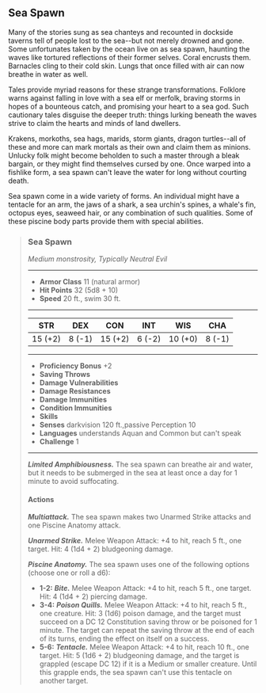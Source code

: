 ## Sea Spawn
Many of the stories sung as sea chanteys and recounted in dockside taverns tell of people lost to the sea--but not merely drowned and gone. Some unfortunates taken by the ocean live on as sea spawn, haunting the waves like tortured reflections of their former selves. Coral encrusts them. Barnacles cling to their cold skin. Lungs that once filled with air can now breathe in water as well.

Tales provide myriad reasons for these strange transformations. Folklore warns against falling in love with a sea elf or merfolk, braving storms in hopes of a bounteous catch, and promising your heart to a sea god. Such cautionary tales disguise the deeper truth: things lurking beneath the waves strive to claim the hearts and minds of land dwellers.

Krakens, morkoths, sea hags, marids, storm giants, dragon turtles--all of these and more can mark mortals as their own and claim them as minions. Unlucky folk might become beholden to such a master through a bleak bargain, or they might find themselves cursed by one. Once warped into a fishlike form, a sea spawn can't leave the water for long without courting death.

Sea spawn come in a wide variety of forms. An individual might have a tentacle for an arm, the jaws of a shark, a sea urchin's spines, a whale's fin, octopus eyes, seaweed hair, or any combination of such qualities. Some of these piscine body parts provide them with special abilities.

>### Sea Spawn
>*Medium monstrosity, Typically Neutral Evil*
>___
>- **Armor Class** 11 (natural armor)
>- **Hit Points** 32 (5d8 + 10)
>- **Speed** 20 ft., swim 30 ft.
>___
>|**STR**|**DEX**|**CON**|**INT**|**WIS**|**CHA**|
>|:---:|:---:|:---:|:---:|:---:|:---:|
>|15 (+2)|8 (-1)|15 (+2)|6 (-2)|10 (+0)|8 (-1)|
>
>___
>- **Proficiency Bonus** +2
>- **Saving Throws** 
>- **Damage Vulnerabilities** 
>- **Damage Resistances** 
>- **Damage Immunities** 
>- **Condition Immunities** 
>- **Skills** 
>- **Senses** darkvision 120 ft.,passive Perception 10
>- **Languages** understands Aquan and Common but can't speak
>- **Challenge** 1
>___
>***Limited Amphibiousness.*** The sea spawn can breathe air and water, but it needs to be submerged in the sea at least once a day for 1 minute to avoid suffocating.
>
>#### Actions
>***Multiattack.*** The sea spawn makes two Unarmed Strike attacks and one Piscine Anatomy attack.
>
>***Unarmed Strike.*** Melee Weapon Attack: +4 to hit, reach 5 ft., one target. Hit: 4 (1d4 + 2) bludgeoning damage.
>
>***Piscine Anatomy.*** The sea spawn uses one of the following options (choose one or roll a d6):
>* **1-2:** ***Bite.*** Melee Weapon Attack: +4 to hit, reach 5 ft., one target. Hit: 4 (1d4 + 2) piercing damage.
>* **3-4:** ***Poison Quills.*** Melee Weapon Attack: +4 to hit, reach 5 ft., one creature. Hit: 3 (1d6) poison damage, and the target must succeed on a DC 12 Constitution saving throw or be poisoned for 1 minute. The target can repeat the saving throw at the end of each of its turns, ending the effect on itself on a success.
>* **5-6:** ***Tentacle.*** Melee Weapon Attack: +4 to hit, reach 10 ft., one target. Hit: 5 (1d6 + 2) bludgeoning damage, and the target is grappled (escape DC 12) if it is a Medium or smaller creature. Until this grapple ends, the sea spawn can't use this tentacle on another target.
>
